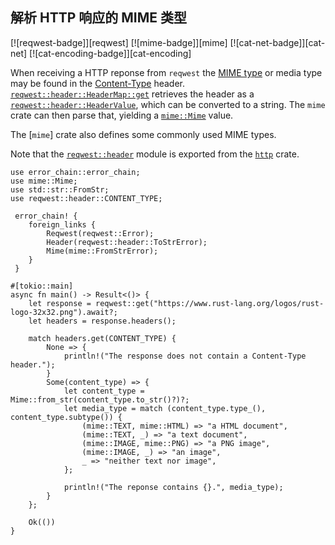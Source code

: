 ## 解析 HTTP 响应的 MIME 类型

[![reqwest-badge]][reqwest] [![mime-badge]][mime] [![cat-net-badge]][cat-net] [![cat-encoding-badge]][cat-encoding]

When receiving a HTTP reponse from `reqwest` the [MIME type] or media type may be
found in the [Content-Type] header. [`reqwest::header::HeaderMap::get`] retrieves
the header as a [`reqwest::header::HeaderValue`], which can be converted to a
string. The `mime` crate can then parse that, yielding a [`mime::Mime`] value.

The [`mime`] crate also defines some commonly used MIME types.

Note that the [`reqwest::header`] module is exported from the [`http`] crate.

```rust,edition2018,no_run
use error_chain::error_chain;
use mime::Mime;
use std::str::FromStr;
use reqwest::header::CONTENT_TYPE;

 error_chain! {
    foreign_links {
        Reqwest(reqwest::Error);
        Header(reqwest::header::ToStrError);
        Mime(mime::FromStrError);
    }
 }

#[tokio::main]
async fn main() -> Result<()> {
    let response = reqwest::get("https://www.rust-lang.org/logos/rust-logo-32x32.png").await?;
    let headers = response.headers();

    match headers.get(CONTENT_TYPE) {
        None => {
            println!("The response does not contain a Content-Type header.");
        }
        Some(content_type) => {
            let content_type = Mime::from_str(content_type.to_str()?)?;
            let media_type = match (content_type.type_(), content_type.subtype()) {
                (mime::TEXT, mime::HTML) => "a HTML document",
                (mime::TEXT, _) => "a text document",
                (mime::IMAGE, mime::PNG) => "a PNG image",
                (mime::IMAGE, _) => "an image",
                _ => "neither text nor image",
            };

            println!("The reponse contains {}.", media_type);
        }
    };

    Ok(())
}
```

[`http`]: https://docs.rs/http/*/http/
[`mime::Mime`]: https://docs.rs/mime/*/mime/struct.Mime.html
[`reqwest::header::HeaderMap::get`]: https://docs.rs/reqwest/*/reqwest/header/struct.HeaderMap.html#method.get
[`reqwest::header::HeaderValue`]: https://docs.rs/reqwest/*/reqwest/header/struct.HeaderValue.html
[`reqwest::header`]: https://docs.rs/reqwest/*/reqwest/header/index.html

[Content-Type]: https://developer.mozilla.org/docs/Web/HTTP/Headers/Content-Type
[MIME type]: https://developer.mozilla.org/docs/Web/HTTP/Basics_of_HTTP/MIME_types
